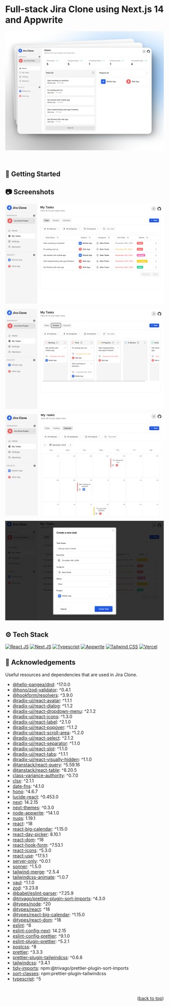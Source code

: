 <a name="readme-top"></a>

# Full-stack Jira Clone using Next.js 14 and Appwrite

![Full-stack Jira Clone using Next.js 14 and Appwrite](/.github/images/img_main.png 'Full-stack Jira Clone using Next.js 14 and Appwrite')




<br />

## :toolbox: Getting Started



## :camera: Screenshots

![Modern UI/UX](/.github/images/img1.png 'Modern UI/UX')

![Tasks Kanban View](/.github/images/img2.png 'Tasks Kanban View')

![Tasks Calendar View](/.github/images/img3.png 'Tasks Calendar View')

![Responsive Modals](/.github/images/img4.png 'Responsive Modals')

## :gear: Tech Stack

[![React JS](https://skillicons.dev/icons?i=react 'React JS')](https://react.dev/ 'React JS') [![Next JS](https://skillicons.dev/icons?i=next 'Next JS')](https://nextjs.org/ 'Next JS') [![Typescript](https://skillicons.dev/icons?i=ts 'Typescript')](https://www.typescriptlang.org/ 'Typescript') [![Appwrite](https://skillicons.dev/icons?i=appwrite 'Appwrite')](https://www.appwrite.io/ 'Appwrite') [![Tailwind CSS](https://skillicons.dev/icons?i=tailwind 'Tailwind CSS')](https://tailwindcss.com/ 'Tailwind CSS') [![Vercel](https://skillicons.dev/icons?i=vercel 'Vercel')](https://vercel.app/ 'Vercel')


## :gem: Acknowledgements

Useful resources and dependencies that are used in Jira Clone.

- [@hello-pangea/dnd](https://www.npmjs.com/package/@hello-pangea/dnd): ^17.0.0
- [@hono/zod-validator](https://www.npmjs.com/package/@hono/zod-validator): ^0.4.1
- [@hookform/resolvers](https://www.npmjs.com/package/@hookform/resolvers): ^3.9.0
- [@radix-ui/react-avatar](https://www.npmjs.com/package/@radix-ui/react-avatar): ^1.1.1
- [@radix-ui/react-dialog](https://www.npmjs.com/package/@radix-ui/react-dialog): ^1.1.2
- [@radix-ui/react-dropdown-menu](https://www.npmjs.com/package/@radix-ui/react-dropdown-menu): ^2.1.2
- [@radix-ui/react-icons](https://www.npmjs.com/package/@radix-ui/react-icons): ^1.3.0
- [@radix-ui/react-label](https://www.npmjs.com/package/@radix-ui/react-label): ^2.1.0
- [@radix-ui/react-popover](https://www.npmjs.com/package/@radix-ui/react-popover): ^1.1.2
- [@radix-ui/react-scroll-area](https://www.npmjs.com/package/@radix-ui/react-scroll-area): ^1.2.0
- [@radix-ui/react-select](https://www.npmjs.com/package/@radix-ui/react-select): ^2.1.2
- [@radix-ui/react-separator](https://www.npmjs.com/package/@radix-ui/react-separator): ^1.1.0
- [@radix-ui/react-slot](https://www.npmjs.com/package/@radix-ui/react-slot): ^1.1.0
- [@radix-ui/react-tabs](https://www.npmjs.com/package/@radix-ui/react-tabs): ^1.1.1
- [@radix-ui/react-visually-hidden](https://www.npmjs.com/package/@radix-ui/react-visually-hidden): ^1.1.0
- [@tanstack/react-query](https://www.npmjs.com/package/@tanstack/react-query): ^5.59.16
- [@tanstack/react-table](https://www.npmjs.com/package/@tanstack/react-table): ^8.20.5
- [class-variance-authority](https://www.npmjs.com/package/class-variance-authority): ^0.7.0
- [clsx](https://www.npmjs.com/package/clsx): ^2.1.1
- [date-fns](https://www.npmjs.com/package/date-fns): ^4.1.0
- [hono](https://www.npmjs.com/package/hono): ^4.6.7
- [lucide-react](https://www.npmjs.com/package/lucide-react): ^0.453.0
- [next](https://www.npmjs.com/package/next): 14.2.15
- [next-themes](https://www.npmjs.com/package/next-themes): ^0.3.0
- [node-appwrite](https://www.npmjs.com/package/node-appwrite): ^14.1.0
- [nuqs](https://www.npmjs.com/package/nuqs): 1.19.1
- [react](https://www.npmjs.com/package/react): ^18
- [react-big-calendar](https://www.npmjs.com/package/react-big-calendar): ^1.15.0
- [react-day-picker](https://www.npmjs.com/package/react-day-picker): 8.10.1
- [react-dom](https://www.npmjs.com/package/react-dom): ^18
- [react-hook-form](https://www.npmjs.com/package/react-hook-form): ^7.53.1
- [react-icons](https://www.npmjs.com/package/react-icons): ^5.3.0
- [react-use](https://www.npmjs.com/package/react-use): ^17.5.1
- [server-only](https://www.npmjs.com/package/server-only): ^0.0.1
- [sonner](https://www.npmjs.com/package/sonner): ^1.5.0
- [tailwind-merge](https://www.npmjs.com/package/tailwind-merge): ^2.5.4
- [tailwindcss-animate](https://www.npmjs.com/package/tailwindcss-animate): ^1.0.7
- [vaul](https://www.npmjs.com/package/vaul): ^1.1.0
- [zod](https://www.npmjs.com/package/zod): ^3.23.8
- [@babel/eslint-parser](https://www.npmjs.com/package/@babel/eslint-parser): ^7.25.9
- [@trivago/prettier-plugin-sort-imports](https://www.npmjs.com/package/@trivago/prettier-plugin-sort-imports): ^4.3.0
- [@types/node](https://www.npmjs.com/package/@types/node): ^20
- [@types/react](https://www.npmjs.com/package/@types/react): ^18
- [@types/react-big-calendar](https://www.npmjs.com/package/@types/react-big-calendar): ^1.15.0
- [@types/react-dom](https://www.npmjs.com/package/@types/react-dom): ^18
- [eslint](https://www.npmjs.com/package/eslint): ^8
- [eslint-config-next](https://www.npmjs.com/package/eslint-config-next): 14.2.15
- [eslint-config-prettier](https://www.npmjs.com/package/eslint-config-prettier): ^9.1.0
- [eslint-plugin-prettier](https://www.npmjs.com/package/eslint-plugin-prettier): ^5.2.1
- [postcss](https://www.npmjs.com/package/postcss): ^8
- [prettier](https://www.npmjs.com/package/prettier): ^3.3.3
- [prettier-plugin-tailwindcss](https://www.npmjs.com/package/prettier-plugin-tailwindcss): ^0.6.8
- [tailwindcss](https://www.npmjs.com/package/tailwindcss): ^3.4.1
- [tidy-imports](https://www.npmjs.com/package/@trivago/prettier-plugin-sort-imports): npm:@trivago/prettier-plugin-sort-imports
- [sort-classes](https://www.npmjs.com/package/prettier-plugin-tailwindcss): npm:prettier-plugin-tailwindcss
- [typescript](https://www.npmjs.com/package/typescript): ^5

<br />
<p align="right">(<a href="#readme-top">back to top</a>)</p>
